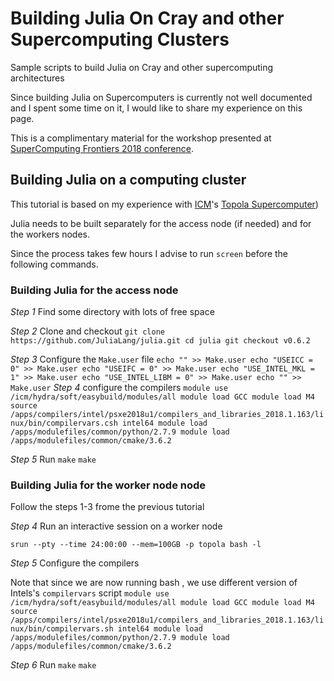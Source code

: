 # Building Julia On Cray and other Supercomputing Clusters
Sample scripts to build Julia on Cray and other supercomputing architectures

Since building Julia on Supercomputers is currently not well documented 
and I spent some time on it, I would like to share my experience on this page. 

This is a complimentary material for the workshop presented at [SuperComputing Frontiers 2018 conference](https://supercomputingfrontiers.eu/2018/tutorials-programme/).


## Building Julia on a computing cluster

This tutorial is based on my experience with [ICM](http://icm.edu.pl/en/)'s [Topola Supercomputer](https://kdm.icm.edu.pl/kdm/Topola))

Julia needs to be built separately for the access node (if needed) and for the workers nodes. 

Since the process takes few hours I advise to run `screen` before the following commands. 

### Building Julia for the access node

*Step 1* Find some directory with lots of free space


*Step 2* Clone and checkout
`
git clone https://github.com/JuliaLang/julia.git
cd julia
git checkout v0.6.2
`

*Step 3* Configure the `Make.user` file
`
echo "" >> Make.user
echo "USEICC = 0" >> Make.user
echo "USEIFC = 0" >> Make.user
echo "USE_INTEL_MKL = 1" >> Make.user
echo "USE_INTEL_LIBM = 0" >> Make.user
echo "" >> Make.user
`
*Step 4* configure the compilers
`
module use /icm/hydra/soft/easybuild/modules/all
module load GCC
module load M4
source /apps/compilers/intel/psxe2018u1/compilers_and_libraries_2018.1.163/linux/bin/compilervars.csh intel64
module load /apps/modulefiles/common/python/2.7.9
module load /apps/modulefiles/common/cmake/3.6.2
`

*Step 5* Run `make`
`
make
`


### Building Julia for the worker node node

Follow the steps 1-3 frome the previous tutorial

*Step 4* Run an interactive session on a worker node 

`
srun --pty --time 24:00:00 --mem=100GB -p topola bash -l
`

*Step 5* Configure the compilers

Note that since we are now running bash , we use different version of Intels's `compilervars` script
`
module use /icm/hydra/soft/easybuild/modules/all
module load GCC
module load M4
source /apps/compilers/intel/psxe2018u1/compilers_and_libraries_2018.1.163/linux/bin/compilervars.sh intel64
module load /apps/modulefiles/common/python/2.7.9
module load /apps/modulefiles/common/cmake/3.6.2
`

*Step 6* Run `make`
`
make
`






